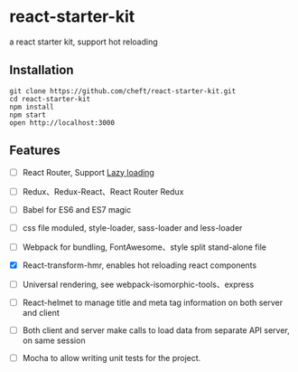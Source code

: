 # react-starter-kit
a react starter kit, support hot reloading

## Installation

    git clone https://github.com/cheft/react-starter-kit.git
    cd react-starter-kit
    npm install
    npm start
    open http://localhost:3000

## Features

* [ ] React Router, Support [Lazy loading](https://github.com/reactjs/react-router/issues/1827)
* [ ] Redux、Redux-React、React Router Redux
* [ ] Babel for ES6 and ES7 magic
* [ ] css file moduled, style-loader, sass-loader and less-loader
* [ ] Webpack for bundling, FontAwesome、style split stand-alone file
* [x] React-transform-hmr, enables hot reloading react components
* [ ] Universal rendering, see webpack-isomorphic-tools、express
* [ ] React-helmet to manage title and meta tag information on both server and client
* [ ] Both client and server make calls to load data from separate API server, on same session
* [ ] Mocha to allow writing unit tests for the project.

